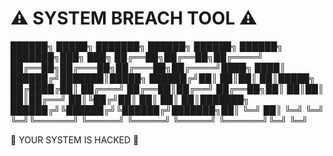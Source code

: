 
# ⚠️ SYSTEM BREACH TOOL ⚠️

██████╗  █████╗ ███████╗    ██████╗  ██████╗  ██████╗ ███████╗███╗   ███╗ ██╔══██╗██╔══██╗██╔════╝    ██╔══██╗██╔═══██╗██╔═══██╗██╔════╝████╗ ████║ ██████╔╝███████║█████╗      ██████╔╝██║   ██║██║   ██║█████╗  ██╔████╔██║ ██╔═══╝ ██╔══██║██╔══╝      ██╔══██╗██║   ██║██║   ██║██╔══╝  ██║╚██╔╝██║ ██║     ██║  ██║███████╗    ██████╔╝╚██████╔╝╚██████╔╝███████╗██║ ╚═╝ ██║ ╚═╝     ╚═╝  ╚═╝╚══════╝    ╚═════╝  ╚═════╝  ╚═════╝ ╚══════╝╚═╝     ╚═╝

🔴 YOUR SYSTEM IS HACKED 🔴
